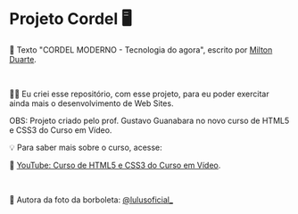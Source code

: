 # Projeto Cordel :desktop_computer:

:page_with_curl: Texto "CORDEL MODERNO - Tecnologia do agora", escrito por [Milton Duarte](https://www.recantodasletras.com.br/poesias/3186743).

<br/>

 :man_technologist: Eu criei esse repositório, com esse projeto, para eu poder exercitar ainda mais o desenvolvimento de Web Sites.

OBS: Projeto criado pelo prof. Gustavo Guanabara no novo curso de HTML5 e CSS3 do Curso em Vídeo. 

💡 Para saber mais sobre o curso, acesse: 

:link: [YouTube: Curso de HTML5 e CSS3 do Curso em Vídeo](https://youtube.com/playlist?list=PLHz_AreHm4dkZ9-atkcmcBaMZdmLHft8n).

<br/>

:camera_flash: Autora da foto da borboleta: [@lulusoficial_](https://www.instagram.com/lulusoficial_/)

